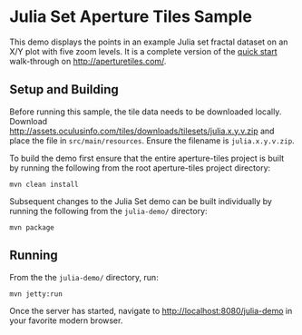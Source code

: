 # Julia Set Aperture Tiles Sample

This demo displays the points in an example Julia set fractal dataset on an X/Y plot with five zoom levels. It is a complete version of the [quick start](https://aperturetiles.com/docs/development/quickstart/) walk-through on http://aperturetiles.com/.

## Setup and Building

Before running this sample, the tile data needs to be downloaded locally. Download http://assets.oculusinfo.com/tiles/downloads/tilesets/julia.x.y.v.zip and place the file in `src/main/resources`. Ensure the filename is `julia.x.y.v.zip`.

To build the demo first ensure that the entire aperture-tiles project is built by running the following from the root aperture-tiles project directory:

```
mvn clean install
```

Subsequent changes to the Julia Set demo can be built individually by running the following from the `julia-demo/` directory:

```
mvn package
```

## Running

From the the `julia-demo/` directory, run:

```
mvn jetty:run
```

Once the server has started, navigate to [http://localhost:8080/julia-demo](http://localhost:8080/julia-demo) in your favorite modern browser.